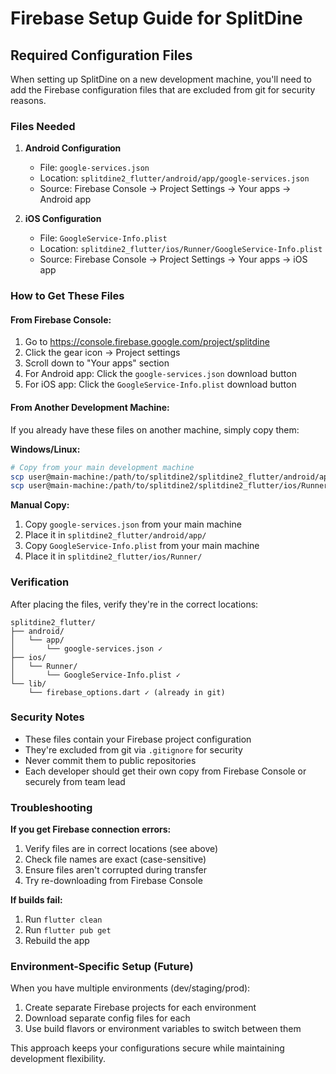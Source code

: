 # Firebase Setup Guide for SplitDine

## Required Configuration Files

When setting up SplitDine on a new development machine, you'll need to add the Firebase configuration files that are excluded from git for security reasons.

### Files Needed

1. **Android Configuration**
   - File: `google-services.json`
   - Location: `splitdine2_flutter/android/app/google-services.json`
   - Source: Firebase Console → Project Settings → Your apps → Android app

2. **iOS Configuration**
   - File: `GoogleService-Info.plist`
   - Location: `splitdine2_flutter/ios/Runner/GoogleService-Info.plist`
   - Source: Firebase Console → Project Settings → Your apps → iOS app

### How to Get These Files

#### From Firebase Console:
1. Go to https://console.firebase.google.com/project/splitdine
2. Click the gear icon → Project settings
3. Scroll down to "Your apps" section
4. For Android app: Click the `google-services.json` download button
5. For iOS app: Click the `GoogleService-Info.plist` download button

#### From Another Development Machine:
If you already have these files on another machine, simply copy them:

**Windows/Linux:**
```bash
# Copy from your main development machine
scp user@main-machine:/path/to/splitdine2/splitdine2_flutter/android/app/google-services.json ./android/app/
scp user@main-machine:/path/to/splitdine2/splitdine2_flutter/ios/Runner/GoogleService-Info.plist ./ios/Runner/
```

**Manual Copy:**
1. Copy `google-services.json` from your main machine
2. Place it in `splitdine2_flutter/android/app/`
3. Copy `GoogleService-Info.plist` from your main machine  
4. Place it in `splitdine2_flutter/ios/Runner/`

### Verification

After placing the files, verify they're in the correct locations:

```
splitdine2_flutter/
├── android/
│   └── app/
│       └── google-services.json ✓
├── ios/
│   └── Runner/
│       └── GoogleService-Info.plist ✓
└── lib/
    └── firebase_options.dart ✓ (already in git)
```

### Security Notes

- These files contain your Firebase project configuration
- They're excluded from git via `.gitignore` for security
- Never commit them to public repositories
- Each developer should get their own copy from Firebase Console or securely from team lead

### Troubleshooting

**If you get Firebase connection errors:**
1. Verify files are in correct locations (see above)
2. Check file names are exact (case-sensitive)
3. Ensure files aren't corrupted during transfer
4. Try re-downloading from Firebase Console

**If builds fail:**
1. Run `flutter clean`
2. Run `flutter pub get`
3. Rebuild the app

### Environment-Specific Setup (Future)

When you have multiple environments (dev/staging/prod):
1. Create separate Firebase projects for each environment
2. Download separate config files for each
3. Use build flavors or environment variables to switch between them

This approach keeps your configurations secure while maintaining development flexibility.
